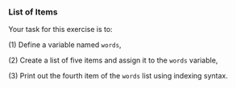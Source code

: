 ### List of Items
Your task for this exercise is to:

(1) Define a variable named ```words```,

(2) Create a list of five items and assign it to the ```words``` variable,

(3) Print out the fourth item of the ```words``` list using indexing syntax.